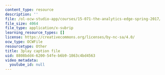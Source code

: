 ```yaml
---
content_type: resource
description: ''
file: /ol-ocw-studio-app/courses/15-071-the-analytics-edge-spring-2017/8808bdd4620054feb6b91863c4bd4563_5CExAUWzHEQ.vtt
file_size: 4064
file_type: application/x-subrip
learning_resource_types: []
license: https://creativecommons.org/licenses/by-nc-sa/4.0/
ocw_type: OCWFile
resourcetype: Other
title: 3play caption file
uid: 8808bdd4-6200-54fe-b6b9-1863c4bd4563
video_metadata:
  youtube_id: null
---
```

